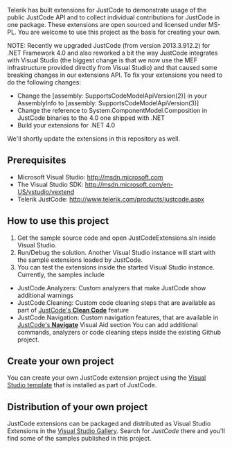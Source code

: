 Telerik has built extensions for JustCode to demonstrate usage of the public JustCode API and to collect individual contributions for JustCode in one package. These extensions are open sourced and licensed under MS-PL. You are welcome to use this project as the basis for creating your own.

NOTE: Recently we upgraded JustCode (from version 2013.3.912.2) for .NET Framework 4.0 and also reworked a bit the way JustCode integrates with Visual Studio (the biggest change is that we now use the MEF infrastructure provided directly from Visual Studio) and that caused some breaking changes in our extensions API. To fix your extensions you need to do the following changes:
 - Change the [assembly: SupportsCodeModelApiVersion(2)] in your AssemblyInfo to [assembly: SupportsCodeModelApiVersion(3)]
 - Change the reference to System.ComponentModel.Composition in JustCode binaries to the 4.0 one shipped with .NET
 - Build your extensions for .NET 4.0

We'll shortly update the extensions in this repository as well.

Prerequisites
-------
  - Microsoft Visual Studio: http://msdn.microsoft.com
  - The Visual Studio SDK: http://msdn.microsoft.com/en-US/vstudio/vextend
  - Telerik JustCode: http://www.telerik.com/products/justcode.aspx
 
How to use this project
-------
  1. Get the sample source code and open JustCodeExtensions.sln inside Visual Studio. 
  2. Run/Debug the solution. Another Visual Studio instance will start with the sample extensions loaded by JustCode. 
  3. You can test the extensions inside the started Visual Studio instance. Currently, the samples include
   - JustCode.Analyzers: Custom analyzers that make JustCode show additional warnings
   - JustCode.Cleaning: Custom code cleaning steps that are available as part of [JustCode's **Clean Code**](http://www.telerik.com/help/justcode/code-cleaning-clean-code.html) feature
   - JustCode.Navigation: Custom navigation features, that are available in [JustCode's **Navigate**](http://www.telerik.com/help/justcode/code-navigation-and-search.html) Visual Aid section
 You can add additional commands, analyzers or code cleaning steps inside the existing Github project. 
 
Create your own project
------
 You can create your own JustCode extension project using the [Visual Studio template](http://www.telerik.com/help/justcode/reference-custom-justcode-extension.html) that is installed as part of JustCode.

Distribution of your own project
------
 JustCode extensions can be packaged and distributed as Visual Studio Extensions in the [Visual Studio Gallery](http://visualstudiogallery.msdn.microsoft.com/). Search for *JustCode* there and you'll find some of the samples published in this project.
 

